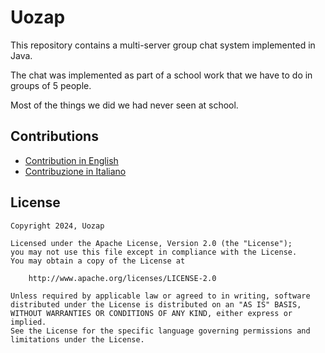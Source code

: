# Uozap

This repository contains a multi-server group chat system implemented in Java.

The chat was implemented as part of a school work that we have to do in groups of 5 people.

Most of the things we did we had never seen at school.

## Contributions

- [Contribution in English](docs/en/CONTRIBUTING.md)
- [Contribuzione in Italiano](docs/it/CONTRIBUTING.md)

## License

```
Copyright 2024, Uozap

Licensed under the Apache License, Version 2.0 (the "License");
you may not use this file except in compliance with the License.
You may obtain a copy of the License at

    http://www.apache.org/licenses/LICENSE-2.0

Unless required by applicable law or agreed to in writing, software
distributed under the License is distributed on an "AS IS" BASIS,
WITHOUT WARRANTIES OR CONDITIONS OF ANY KIND, either express or implied.
See the License for the specific language governing permissions and
limitations under the License.
```

